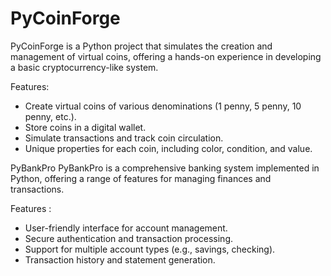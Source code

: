 # PyCoinForge
PyCoinForge is a Python project that simulates the creation and management of virtual coins, offering a hands-on experience in developing a basic cryptocurrency-like system. 

Features:
* Create virtual coins of various denominations (1 penny, 5 penny, 10 penny, etc.).
* Store coins in a digital wallet.
* Simulate transactions and track coin circulation.
* Unique properties for each coin, including color, condition, and value.


PyBankPro 
PyBankPro is a comprehensive banking system implemented in Python, offering a range of features for managing finances and transactions.

Features :

* User-friendly interface for account management.
* Secure authentication and transaction processing.
* Support for multiple account types (e.g., savings, checking).
* Transaction history and statement generation.

